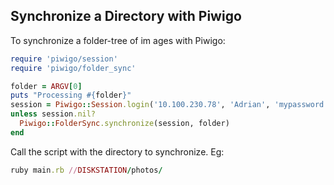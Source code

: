 ## Synchronize a Directory with Piwigo

To synchronize a folder-tree of im ages with Piwigo:

```ruby
require 'piwigo/session'
require 'piwigo/folder_sync'

folder = ARGV[0]
puts "Processing #{folder}"
session = Piwigo::Session.login('10.100.230.78', 'Adrian', 'mypassword', https: false)
unless session.nil?
  Piwigo::FolderSync.synchronize(session, folder)
end
```

Call the script with the directory to synchronize. Eg:

```ruby
ruby main.rb //DISKSTATION/photos/
```